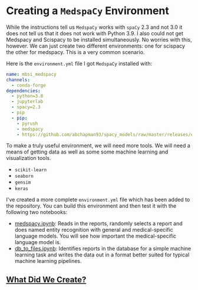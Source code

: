 # Creating a `MedspaCy` Environment

While the instructions tell us `MedspaCy` works with `spaCy` 2.3 and not 3.0 it does not tell us that it does not work with Python 3.9. I also could not get Medspacy and Scispacy to be installed simultaneously. No worries with this, however. We can just create two different environments: one for scispacy the other for medspacy. This is a very common scenario.

Here is the `environment.yml` file I got `MedspaCy` installed with:

```Yaml
name: mbsi_medspacy
channels:
  - conda-forge
dependencies:
  - python=3.8
  - jupyterlab
  - spacy=2.3
  - pip
  - pip:
    - pyrush
    - medspacy
    - https://github.com/abchapman93/spacy_models/raw/master/releases/en_info_3700_i2b2_2012-0.1.0/dist/en_info_3700_i2b2_2012-0.1.0.tar.gz
```

To make a truly useful environment, we will need more tools. We will need a means of getting data as well as some some machine learning and visualization tools.

- `scikit-learn`
- `seaborn`
- `gensim`
- `keras`

I've created a more complete `environment.yml` file which has been added to the repository. You can build this environment and then test it with the following two notebooks:

- [medspacy.ipynb](medspacy.ipynb): Reads in the reports, randomly selects a report and does named entity recognition with general and medical-specific language models. You will see how important the medical-specific language model is.
- [db_to_files.ipynb](db_to_files.ipynb): Identifies reports in the database for a simple machine learning task and writes the data out in a format better suited for typical machine learning pipelines.

## [What Did We Create?](exporting.md)
